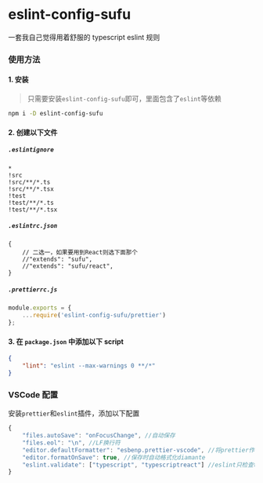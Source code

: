 # eslint-config-sufu

一套我自己觉得用着舒服的 typescript eslint 规则

### 使用方法

#### 1. 安装

> 只需要安装`eslint-config-sufu`即可，里面包含了`eslint`等依赖

```bash
npm i -D eslint-config-sufu
```

#### 2. 创建以下文件

##### `.eslintignore`

```
*
!src
!src/**/*.ts
!src/**/*.tsx
!test
!test/**/*.ts
!test/**/*.tsx
```

##### `.eslintrc.json`

```
{
    // 二选一，如果要用到React则选下面那个
    //"extends": "sufu",
    //"extends": "sufu/react",
}
```

##### `.prettierrc.js`

```js
module.exports = {
    ...require('eslint-config-sufu/prettier')
};
```

#### 3. 在 `package.json` 中添加以下 script

```json
{
    "lint": "eslint --max-warnings 0 **/*"
}
```

### VSCode 配置

安装`prettier`和`eslint`插件，添加以下配置

```js
{
    "files.autoSave": "onFocusChange", //自动保存
    "files.eol": "\n", //LF换行符
    "editor.defaultFormatter": "esbenp.prettier-vscode", //将prettier作为默认的代码格式化工具
    "editor.formatOnSave": true, //保存时自动格式化diamante
    "eslint.validate": ["typescript", "typescriptreact"] //eslint只检查typescript
}
```
